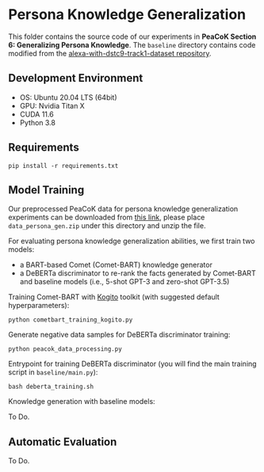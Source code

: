 
# Persona Knowledge Generalization

This folder contains the source code of our experiments in **PeaCoK Section 6: Generalizing Persona Knowledge**.
The `baseline` directory contains code modified from the [alexa-with-dstc9-track1-dataset repository](https://github.com/alexa/alexa-with-dstc9-track1-dataset.git).

## Development Environment

- OS: Ubuntu 20.04 LTS (64bit)
- GPU: Nvidia Titan X
- CUDA 11.6
- Python 3.8

## Requirements

```
pip install -r requirements.txt
```

## Model Training

Our preprocessed PeaCoK data for persona knowledge generalization experiments can be downloaded from [this link](https://drive.google.com/file/d/19oapPUb5T-GqcZ0oOpzTTrnzDWyLlB3f/view?usp=sharing), please place `data_persona_gen.zip` under this directory and unzip the file.

For evaluating persona knowledge generalization abilities, we first train two models: 
- a BART-based Comet (Comet-BART) knowledge generator
- a DeBERTa discriminator to re-rank the facts generated by Comet-BART and baseline models (i.e., 5-shot GPT-3 and zero-shot GPT-3.5)

Training Comet-BART with [Kogito](https://github.com/epfl-nlp/kogito) toolkit (with suggested default hyperparameters):

```
python cometbart_training_kogito.py
```

Generate negative data samples for DeBERTa discriminator training:

```
python peacok_data_processing.py
```

Entrypoint for training DeBERTa discriminator (you will find the main training script in `baseline/main.py`):

```
bash deberta_training.sh
```

Knowledge generation with baseline models:

To Do.

## Automatic Evaluation
To Do.

